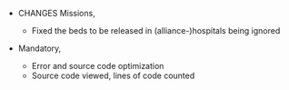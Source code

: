 + CHANGES Missions,
  - Fixed the beds to be released in (alliance-)hospitals being ignored

+ Mandatory, 
  - Error and source code optimization
  - Source code viewed, lines of code counted